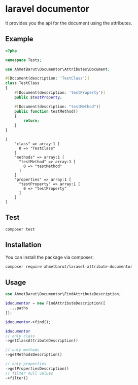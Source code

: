 # laravel documentor

It provides you the api for the document using the attributes.

## Example

```php
<?php

namespace Tests;

use AhmetBarut\Documentor\Attributes\Document;

#[Document(description: 'TestClass')]
class TestClass
{
    #[Document(description: 'testProperty')]
    public $testProperty;

    #[Document(description: "testMethod")]
    public function testMethod()
    {
        return;
    }
}
```

```shell
[
    "class" => array:1 [
      0 => "TestClass"
    ]
    "methods" => array:1 [
      "testMethod" => array:1 [
        0 => "testMethod"
      ]
    ]
    "properties" => array:1 [
      "testProperty" => array:1 [
        0 => "testProperty"
      ]
    ]
]
```

## Test

```shell
composer test
```

## Installation

You can install the package via composer:

```bash
composer require ahmetbarut/laravel-attribute-documentor
```

## Usage

```php
use AhmetBarut\Documentor\FindAttributeDescription;

$documentor = new FindAttributeDescription([
  ...paths
]);

$documentor->find();

$documentor
// only class
->getClassAttributeDescription()

// only methods
->getMethodsDescription()

// only properties
->getPropertiesDescription()
// filter null values
->filter()

```
